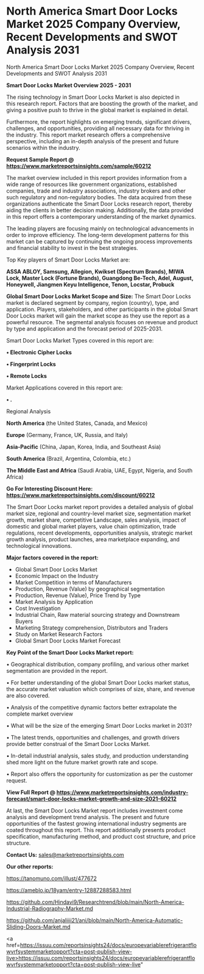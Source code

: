 # North America Smart Door Locks Market 2025 Company Overview, Recent Developments and SWOT Analysis 2031
North America Smart Door Locks Market 2025 Company Overview, Recent Developments and SWOT Analysis 2031

<Strong> Smart Door Locks Market Overview 2025 - 2031</strong>

The rising technology in Smart Door Locks Market is also depicted in this research report. Factors that are boosting the growth of the market, and giving a positive push to thrive in the global market is explained in detail.

Furthermore, the report highlights on emerging trends, significant drivers, challenges, and opportunities, providing all necessary data for thriving in the industry. This report market research offers a comprehensive perspective, including an in-depth analysis of the present and future scenarios within the industry.

<strong>Request Sample Report @ <a href=https://www.marketreportsinsights.com/sample/60212>https://www.marketreportsinsights.com/sample/60212</a></strong>

The market overview included in this report provides information from a wide range of resources like government organizations, established companies, trade and industry associations, industry brokers and other such regulatory and non-regulatory bodies. The data acquired from these organizations authenticate the Smart Door Locks research report, thereby aiding the clients in better decision making. Additionally, the data provided in this report offers a contemporary understanding of the market dynamics.

The leading players are focusing mainly on technological advancements in order to improve efficiency. The long-term development patterns for this market can be captured by continuing the ongoing process improvements and financial stability to invest in the best strategies.

Top Key players of Smart Door Locks Market are:

<strong>ASSA ABLOY, Samsung, Allegion, Kwikset (Spectrum Brands), MIWA Lock, Master Lock (Fortune Brands), Guangdong Be-Tech, Adel, August, Honeywell, Jiangmen Keyu Intelligence, Tenon, Locstar, Probuck</strong>

<strong><b>Global Smart Door Locks Market Scope and Size:</b></strong>
The Smart Door Locks market is declared segment by company, region (country), type, and application. Players, stakeholders, and other participants in the global Smart Door Locks market will gain the market scope as they use the report as a powerful resource. The segmental analysis focuses on revenue and product by type and application and the forecast period of 2025-2031.

Smart Door Locks Market Types covered in this report are:

<strong>• Electronic Cipher Locks

• Fingerprint Locks

• Remote Locks</strong>

Market Applications covered in this report are:

<strong>• .</strong> 

Regional Analysis

<strong>North America</strong> (the United States, Canada, and Mexico)

<strong>Europe</strong> (Germany, France, UK, Russia, and Italy)

<strong>Asia-Pacific</strong> (China, Japan, Korea, India, and Southeast Asia)

<strong>South America</strong> (Brazil, Argentina, Colombia, etc.)

<strong>The Middle East and Africa</strong> (Saudi Arabia, UAE, Egypt, Nigeria, and South Africa)

<strong>Go For Interesting Discount Here: <a href=https://www.marketreportsinsights.com/discount/60212>https://www.marketreportsinsights.com/discount/60212</a></strong>

The Smart Door Locks market report provides a detailed analysis of global market size, regional and country-level market size, segmentation market growth, market share, competitive Landscape, sales analysis, impact of domestic and global market players, value chain optimization, trade regulations, recent developments, opportunities analysis, strategic market growth analysis, product launches, area marketplace expanding, and technological innovations.

<strong><b>Major factors covered in the report:</b></strong>
<ul>
  <li>Global Smart Door Locks Market </li>
  <li>Economic Impact on the Industry</li>
  <li>Market Competition in terms of Manufacturers</li>
  <li>Production, Revenue (Value) by geographical segmentation</li>
  <li>Production, Revenue (Value), Price Trend by Type</li>
  <li>Market Analysis by Application</li>
  <li>Cost Investigation</li>
  <li>Industrial Chain, Raw material sourcing strategy and Downstream Buyers</li>
  <li>Marketing Strategy comprehension, Distributors and Traders</li>
  <li>Study on Market Research Factors</li>
  <li>Global Smart Door Locks Market Forecast</li>
</ul>

<strong><b>Key Point of the Smart Door Locks Market report:</b></strong>

• Geographical distribution, company profiling, and various other market segmentation are provided in the report.

• For better understanding of the global Smart Door Locks market status, the accurate market valuation which comprises of size, share, and revenue are also covered.

• Analysis of the competitive dynamic factors better extrapolate the complete market overview

• What will be the size of the emerging Smart Door Locks market in 2031?

• The latest trends, opportunities and challenges, and growth drivers provide better construal of the Smart Door Locks Market.

• In-detail industrial analysis, sales study, and production understanding shed more light on the future market growth rate and scope.

• Report also offers the opportunity for customization as per the customer request.

<strong><b>View Full Report @ <a href=https://www.marketreportsinsights.com/industry-forecast/smart-door-locks-market-growth-and-size-2021-60212>https://www.marketreportsinsights.com/industry-forecast/smart-door-locks-market-growth-and-size-2021-60212</a></b></strong>


At last, the Smart Door Locks Market report includes investment come analysis and development trend analysis. The present and future opportunities of the fastest growing international industry segments are coated throughout this report. This report additionally presents product specification, manufacturing method, and product cost structure, and price structure.

<strong>Contact Us:</strong>
sales@marketreportsinsights.com

<strong>Our other reports:</strong>

<a href=https://tanomuno.com/illust/477672>https://tanomuno.com/illust/477672</a>

<a href=https://ameblo.jp/18yam/entry-12887288583.html>https://ameblo.jp/18yam/entry-12887288583.html</a>

<a href=https://github.com/Hindavi9/Researchtrend/blob/main/North-America-Industrial-Radiography-Market.md>https://github.com/Hindavi9/Researchtrend/blob/main/North-America-Industrial-Radiography-Market.md</a>

<a href=https://github.com/anjaliiii21/ani/blob/main/North-America-Automatic-Sliding-Doors-Market.md>https://github.com/anjaliiii21/ani/blob/main/North-America-Automatic-Sliding-Doors-Market.md</a>

<a href=https://issuu.com/reportsinsights24/docs/europevariablerefrigerantflowvrfsystemmarketopport?cta=post-publish-view-live>https://issuu.com/reportsinsights24/docs/europevariablerefrigerantflowvrfsystemmarketopport?cta=post-publish-view-live</a>"
